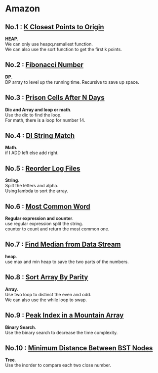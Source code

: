 # Amazon

## No.1 : [K Closest Points to Origin](https://leetcode.com/problems/k-closest-points-to-origin/)  
**HEAP**.  
We can only use heapq.nsmallest function.   
We can also use the sort function to get the first k points.   

## No.2 : [Fibonacci Number](https://leetcode.com/problems/fibonacci-number/)  
**DP**.  
DP array to level up the running time.
Recursive to save up space.

## No.3 : [Prison Cells After N Days](https://leetcode.com/problems/prison-cells-after-n-days/)  
**Dic and Array and loop or math**.  
Use the dic to find the loop.    
For math, there is a loop for number 14.   

## No.4 : [DI String Match](https://leetcode.com/problems/di-string-match/)  
**Math**.  
if I ADD left else add right.    

## No.5 : [Reorder Log Files](https://leetcode.com/problems/reorder-log-files/)  
**String**.  
Spilt the letters and alpha.  
Using lambda to sort the array.   

## No.6 : [Most Common Word](https://leetcode.com/problems/most-common-word/)  
**Regular expression and counter**.  
 use regular expression split the string.   
 counter to count and return the most common one.   
 
 ## No.7 : [Find Median from Data Stream](https://leetcode.com/problems/find-median-from-data-stream/)  
**heap**.  
use max and min heap to save the two parts of the numbers.   

 ## No.8 : [Sort Array By Parity](https://leetcode.com/problems/sort-array-by-parity/)  
**Array**.  
Use two loop to distinct the even and odd.   
We can also use the while loop to swap.   

 ## No.9 : [Peak Index in a Mountain Array](https://leetcode.com/problems/peak-index-in-a-mountain-array/)  
**Binary Search**.  
Use the binary search to decrease the time complexity.   

 ## No.10 : [Minimum Distance Between BST Nodes](https://leetcode.com/problems/minimum-distance-between-bst-nodes/)  
**Tree**.  
Use the inorder to compare each two close number.   
